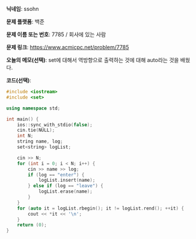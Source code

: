 **닉네임**: ssohn

**문제 플랫폼**: 백준

**문제 이름 또는 번호**: 7785 / 회사에 있는 사람

**문제 링크**: https://www.acmicpc.net/problem/7785

**오늘의 메모(선택)**: set에 대해서 역방향으로 출력하는 것에 대해 auto라는 것을 배웠다.

**코드(선택)**:

```c++
#include <iostream>
#include <set>

using namespace std;

int main() {
	ios::sync_with_stdio(false);
	cin.tie(NULL);
	int N;
	string name, log;
	set<string> logList;

	cin >> N;
	for (int i = 0; i < N; i++) {
		cin >> name >> log;
		if (log == "enter") {
			logList.insert(name);
		} else if (log == "leave") {
			logList.erase(name);
		}
	}
	for (auto it = logList.rbegin(); it != logList.rend(); ++it) {
		cout << *it << '\n';
	}
	return (0);
}
```
